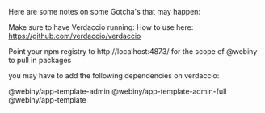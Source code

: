 Here are some notes on some Gotcha's that may happen:

Make sure to have Verdaccio running:
How to use here:
https://github.com/verdaccio/verdaccio

Point your npm registry to http://localhost:4873/ for the scope of @webiny to pull in packages

you may have to add the following dependencies on verdaccio:

@webiny/app-template-admin
@webiny/app-template-admin-full
@webiny/app-template